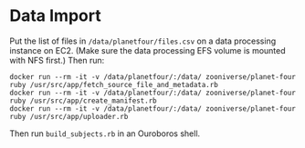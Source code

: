 # Data Import

Put the list of files in `/data/planetfour/files.csv` on a data processing
instance on EC2. (Make sure the data processing EFS volume is mounted with NFS
first.) Then run:

```
docker run --rm -it -v /data/planetfour/:/data/ zooniverse/planet-four ruby /usr/src/app/fetch_source_file_and_metadata.rb
docker run --rm -it -v /data/planetfour/:/data/ zooniverse/planet-four ruby /usr/src/app/create_manifest.rb
docker run --rm -it -v /data/planetfour/:/data/ zooniverse/planet-four ruby /usr/src/app/uploader.rb
```

Then run `build_subjects.rb` in an Ouroboros shell.
